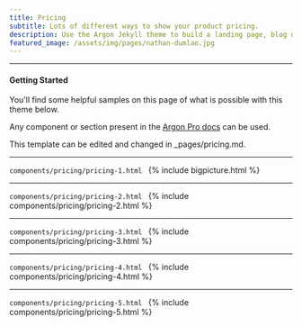 ```yaml
---
title: Pricing
subtitle: Lots of different ways to show your product pricing.
description: Use the Argon Jekyll theme to build a landing page, blog or complete website.
featured_image: /assets/img/pages/nathan-dumlao.jpg
---
```


--- 
#### Getting Started
You'll find some helpful samples on this page of what is possible with this theme below. 

Any component or section present in the [Argon Pro docs](https://demos.creative-tim.com/argon-design-system-pro/docs/1.0/getting-started/overview.html) can be used.

This template can be edited and changed in _pages/pricing.md.

---
```components/pricing/pricing-1.html ```
{% include bigpicture.html %}

---
```components/pricing/pricing-2.html ```
{% include components/pricing/pricing-2.html %}

---
```components/pricing/pricing-3.html ```
{% include components/pricing/pricing-3.html %}

---
```components/pricing/pricing-4.html ```
{% include components/pricing/pricing-4.html %}

---
```components/pricing/pricing-5.html ```
{% include components/pricing/pricing-5.html %}
<!--stackedit_data:
eyJoaXN0b3J5IjpbLTExOTkzMzI0MzVdfQ==
-->